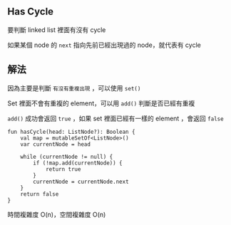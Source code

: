 ## Has Cycle
要判斷 linked list 裡面有沒有 cycle


如果某個 node 的 `next` 指向先前已經出現過的 node，就代表有 cycle

## 解法
因為主要是判斷 `有沒有重複出現` ，可以使用 `set()`


Set 裡面不會有重複的 element，可以用 `add()` 判斷是否已經有重複


`add()` 成功會返回 `true` ，如果 set 裡面已經有一樣的 element ，會返回 `false` 

```
fun hasCycle(head: ListNode?): Boolean {
    val map = mutableSetOf<ListNode>()
    var currentNode = head

    while (currentNode != null) {
        if (!map.add(currentNode)) {
            return true
        }
        currentNode = currentNode.next
    }
    return false   
}
```
時間複雜度 O(n)，空間複雜度 O(n)




